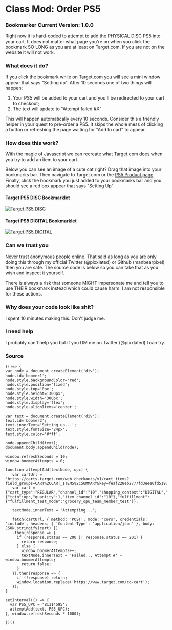 # Class Mod: Order PS5

### Bookmarker Current Version: 1.0.0
Right now it is hard-coded to attempt to add the PHYSICAL DISC PS5 into your cart. It does not matter what page you're on when you click the bookmark SO LONG as you are at least on Target.com. If you are not on the website it will not work.

### What does it do?
If you click the bookmark while on Target.com you will see a mini window appear that says "Setting up". After 10 seconds one of two things will happen:
  1) Your PS5 will be added to your cart and you'll be redirected to your cart to checkout;
  2) The text will update to "Attempt failed #X"

This will happen automatically every 10 seconds. Consider this a friendly helper in your quest to pre-order a PS5. It skips the whole mess of clicking a button or refreshing the page waiting for "Add to cart" to appear.

### How does this work?
With the magic of Javascript we can recreate what Target.com does when you try to add an item to your cart.

Below you can see an image of a cute cat right? Drag that image into your bookmarks bar. Then navigate to Target.com or the [PS5 Product page](https://www.target.com/p/playstation-5-console/-/A-81114595). Finally, click the bookmark you just added to your bookmarks bar and you should see a red box appear that says "Setting Up"

#### Target PS5 DISC Bookmarklet
[![Target PS5 DISC](https://user-images.githubusercontent.com/6686750/93834445-91f44500-fc41-11ea-8bf7-67acf2f9eda4.png)](javascript:(function()%7B(()%3D%3E%7Bvar%20e%3Ddocument.createElement(%22div%22)%3Be.id%3D%22boomer1%22%2Ce.style.backgroundColor%3D%22red%22%2Ce.style.position%3D%22fixed%22%2Ce.style.top%3D%220px%22%2Ce.style.height%3D%22300px%22%2Ce.style.width%3D%22300px%22%2Ce.style.display%3D%22flex%22%2Ce.style.alignItems%3D%22center%22%3Bvar%20t%3Ddocument.createElement(%22div%22)%3Bt.id%3D%22boomer2%22%2Ct.innerText%3D%22Setting%20up...%22%2Ct.style.fontSize%3D%2224px%22%2Ct.style.color%3D%22%23fff%22%2Ce.appendChild(t)%2Cdocument.body.appendChild(e)%2Cwindow.refreshSeconds%3D10%2Cwindow.boomerAttempts%3D0%2CsetInterval(()%3D%3E%7B!function(e%2Ct)%7Bvar%20n%3D%7Bcart_type%3A%22REGULAR%22%2Cchannel_id%3A%2210%22%2Cshopping_context%3A%22DIGITAL%22%2Ccart_item%3A%7Btcin%3At%2Cquantity%3A1%2Citem_channel_id%3A%2210%22%7D%2Cfulfillment%3A%7Bfulfillment_test_mode%3A%22grocery_opu_team_member_test%22%7D%7D%3Be.innerText%3D%22Attempting...%22%2Cfetch(%22https%3A%2F%2Fcarts.target.com%2Fweb_checkouts%2Fv1%2Fcart_items%3Ffield_groups%3DCART%252CCART_ITEMS%252CSUMMARY%26key%3Dfeaf228eb2777fd3eee0fd5192ae7107d6224b39%22%2C%7Bmethod%3A%22POST%22%2Cmode%3A%22cors%22%2Ccredentials%3A%22include%22%2Cheaders%3A%7B%22Content-Type%22%3A%22application%2Fjson%22%7D%2Cbody%3AJSON.stringify(n)%7D).then(t%3D%3E200%3D%3Dt.status%7C%7C201%3D%3Dt.status%3Ft%3A(window.boomerAttempts%2B%2B%2Ce.innerText%3D%22Failed...%20Attempt%20%23%22%2Bwindow.boomerAttempts%2C!1)).then(e%3D%3E%7Be%26%26window.location.replace(%22https%3A%2F%2Fwww.target.com%2Fco-cart%22)%7D)%7D(t%2C%2281114595%22)%7D%2C1e3*window.refreshSeconds)%7D)()%7D)())

#### Target PS5 DIGITAL Bookmarklet
[![Target PS5 DIGITAL](https://user-images.githubusercontent.com/6686750/93834445-91f44500-fc41-11ea-8bf7-67acf2f9eda4.png)](javascript:(function()%7B(()%3D%3E%20%7Bvar%20node%20%3D%20document.createElement('div')%3Bnode.id%3D'boomer1'%3Bnode.style.backgroundColor%3D'red'%3Bnode.style.position%3D'fixed'%3Bnode.style.top%3D'0px'%3Bnode.style.height%3D'300px'%3Bnode.style.width%3D'300px'%3Bnode.style.display%3D'flex'%3Bnode.style.alignItems%3D'center'%3Bvar%20text%20%3D%20document.createElement('div')%3Btext.id%3D'boomer2'%3Btext.innerText%3D'DIGITAL%20Setting%20up...'%3Btext.style.fontSize%3D'24px'%3Btext.style.color%3D'%23fff'%3Bnode.appendChild(text)%3Bdocument.body.appendChild(node)%3Bwindow.refreshSeconds%20%3D%2010%3Bwindow.boomerAttempts%20%3D%200%3Bfunction%20attemptAdd(textNode%2C%20upc)%20%7Bvar%20cartUrl%20%3D%20'https%3A%2F%2Fcarts.target.com%2Fweb_checkouts%2Fv1%2Fcart_items%3Ffield_groups%3DCART%252CCART_ITEMS%252CSUMMARY%26key%3Dfeaf228eb2777fd3eee0fd5192ae7107d6224b39'%3Bvar%20cart%20%3D%20%7B%22cart_type%22%3A%22REGULAR%22%2C%22channel_id%22%3A%2210%22%2C%22shopping_context%22%3A%22DIGITAL%22%2C%22cart_item%22%3A%7B%22tcin%22%3Aupc%2C%22quantity%22%3A1%2C%22item_channel_id%22%3A%2210%22%7D%2C%22fulfillment%22%3A%7B%22fulfillment_test_mode%22%3A%22grocery_opu_team_member_test%22%7D%7D%3BtextNode.innerText%20%3D%20'Attempting...'%3Bfetch(cartUrl%2C%20%7B%20method%3A%20'POST'%2C%20mode%3A%20'cors'%2C%20credentials%3A%20'include'%2C%20headers%3A%20%7B%20'Content-Type'%3A%20'application%2Fjson'%20%7D%2C%20body%3A%20JSON.stringify(cart)%20%7D).then(response%20%3D%3E%20%7Bif%20(response.status%20%3D%3D%20200%20%7C%7C%20response.status%20%3D%3D%20201)%20%7Breturn%20response%3B%7D%20else%20%7Bwindow.boomerAttempts%2B%2B%3BtextNode.innerText%20%3D%20'DIGITAL%20Failed...%20Attempt%20%23'%20%2B%20window.boomerAttempts%3Breturn%20false%3B%7D%7D).then(response%20%3D%3E%20%7Bif%20(!response)%20return%3Bwindow.location.replace('https%3A%2F%2Fwww.target.com%2Fco-cart')%3B%7D)%3B%7DsetInterval(()%20%3D%3E%20%7Bvar%20PS5_UPC%20%3D%20'81114596'%3BattemptAdd(text%2C%20PS5_UPC)%3B%7D%2C%20window.refreshSeconds%20*%201000)%3B%7D)()%7D)())


### Can we trust you
Never trust anonymous people online. That said as long as you are only doing this through my official Twitter (@pixxlated) or Github (manbearpixel) then you are safe. The source code is below so you can take that as you wish and inspect it yourself.

There is always a risk that someone MIGHT impersonate me and tell you to use THEIR bookmark instead which could cause harm. I am not responsible for these actions.

### Why does your code look like shit?
I spent 10 minutes making this. Don't judge me.

### I need help
I probably can't help you but if you DM me on Twitter (@pixxlated) I can try.


### Source
```
(()=> {
var node = document.createElement('div');
node.id='boomer1';
node.style.backgroundColor='red';
node.style.position='fixed';
node.style.top='0px';
node.style.height='300px';
node.style.width='300px';
node.style.display='flex';
node.style.alignItems='center';

var text = document.createElement('div');
text.id='boomer2';
text.innerText='Setting up...';
text.style.fontSize='24px';
text.style.color='#fff';

node.appendChild(text);
document.body.appendChild(node);

window.refreshSeconds = 10;
window.boomerAttempts = 0;

function attemptAdd(textNode, upc) {
   var cartUrl = 'https://carts.target.com/web_checkouts/v1/cart_items?field_groups=CART%2CCART_ITEMS%2CSUMMARY&key=feaf228eb2777fd3eee0fd5192ae7107d6224b39';
   var cart = {"cart_type":"REGULAR","channel_id":"10","shopping_context":"DIGITAL","cart_item":{"tcin":upc,"quantity":1,"item_channel_id":"10"},"fulfillment":{"fulfillment_test_mode":"grocery_opu_team_member_test"}};
   
   textNode.innerText = 'Attempting...';

   fetch(cartUrl, { method: 'POST', mode: 'cors', credentials: 'include', headers: { 'Content-Type': 'application/json' }, body: JSON.stringify(cart) })
   .then(response => {
     if (response.status == 200 || response.status == 201) {
       return response;
     } else {
       window.boomerAttempts++;
       textNode.innerText = 'Failed... Attempt #' + window.boomerAttempts;
       return false;
     }
   }).then(response => {
     if (!response) return;
     window.location.replace('https://www.target.com/co-cart');
   });
}

setInterval(() => {
  var PS5_UPC = '81114595';
  attemptAdd(text, PS5_UPC);
}, window.refreshSeconds * 1000);

})()
```

